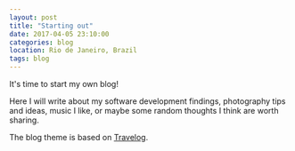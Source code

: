 ```yaml
---
layout: post
title: "Starting out"
date: 2017-04-05 23:10:00
categories: blog
location: Rio de Janeiro, Brazil
tags: blog
---
```


It's time to start my own blog!

Here I will write about my software development findings, photography tips and ideas, music I like, or maybe some random thoughts I think are worth sharing.

The blog theme is based on <a href="https://github.com/rowanoulton/travelog-theme" target="_blank">Travelog</a>.